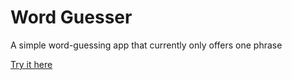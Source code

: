 # Word Guesser

A simple word-guessing app that currently only offers one phrase

[Try it here](https://marred-workable-moss.glitch.me/)
